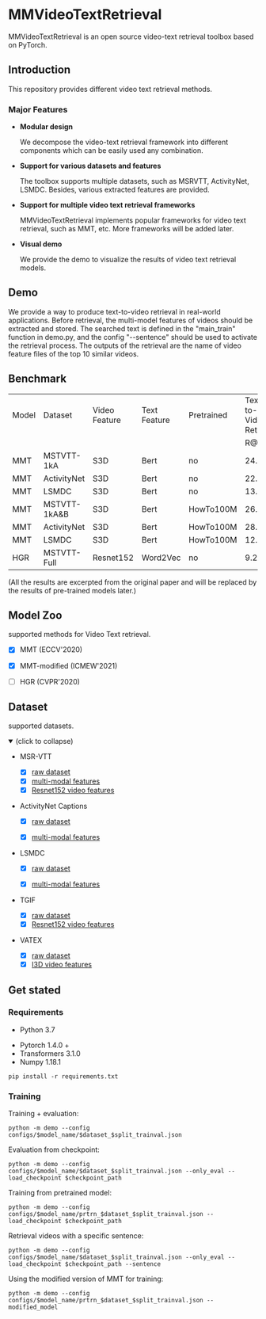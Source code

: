 # MMVideoTextRetrieval
MMVideoTextRetrieval is an open source video-text retrieval toolbox based on PyTorch.



## Introduction 

This repository provides different video text retrieval methods.

### Major Features 

* **Modular design**

  We decompose the video-text retrieval framework into different components which can be easily used any combination.

* **Support for various datasets and features**

  The toolbox supports multiple datasets, such as MSRVTT, ActivityNet, LSMDC. Besides, various extracted features are provided.

* **Support for multiple video text retrieval frameworks**

  MMVideoTextRetrieval  implements popular frameworks for video text retrieval, such as MMT, etc. More frameworks will be added later.

* **Visual demo**

  We provide the demo to visualize the results of video text retrieval models.

  

## Demo
  We provide a way to produce text-to-video retrieval in real-world applications. Before retrieval, the multi-model features of videos should be extracted and stored. The searched text is defined in the "main_train" function in demo.py, and the config "--sentence" should be used to activate the retrieval process. The outputs of the retrieval are the name of video feature files of the top 10 similar videos.


## Benchmark

<table>
   <tr>
      <td>Model</td>
      <td>Dataset</td>
      <td>Video Feature</td>
      <td>Text Feature </td>
      <td>Pretrained</td>
      <td>Text-to-Video Retrieval</td>
      <td></td>
      <td></td>
      <td>Video-to-Text Retrieval</td>
      <td></td>
      <td></td>
   </tr>
   <tr>
      <td></td>
      <td></td>
      <td></td>
      <td></td>
      <td></td>
      <td>R@1</td>
      <td>R@5</td>
      <td>R@10</td>
      <td>R@1</td>
      <td>R@5</td>
      <td>R@10</td>
   </tr>
   <tr>
      <td>MMT</td>
      <td>MSTVTT-1kA</td>
      <td>S3D</td>
      <td>Bert</td>
      <td>no</td>
      <td>24.6</td>
      <td>54</td>
      <td>67.1</td>
      <td>24.4</td>
      <td>56</td>
      <td>67.8</td>
   </tr>
   <tr>
      <td>MMT</td>
      <td>ActivityNet</td>
      <td>S3D</td>
      <td>Bert</td>
      <td>no</td>
      <td>22.7</td>
      <td>54.2</td>
      <td>93.2</td>
      <td>22.9</td>
      <td>54.8</td>
      <td>93.1</td>
   </tr>
   <tr>
      <td>MMT</td>
      <td>LSMDC</td>
      <td>S3D</td>
      <td>Bert</td>
      <td>no</td>
      <td>13.2</td>
      <td>29.2</td>
      <td>38.8</td>
      <td>12.1</td>
      <td>29.3</td>
      <td>37.9</td>
   </tr>
   <tr>
      <td>MMT</td>
      <td>MSTVTT-1kA&B</td>
      <td>S3D</td>
      <td>Bert</td>
      <td>HowTo100M</td>
      <td>26.6</td>
      <td>57.1</td>
      <td>69.6</td>
      <td>27</td>
      <td>57.5</td>
      <td>69.7</td>
   </tr>
   <tr>
      <td>MMT</td>
      <td>ActivityNet</td>
      <td>S3D</td>
      <td>Bert</td>
      <td>HowTo100M</td>
      <td>28.7</td>
      <td>61.4</td>
      <td>94.5</td>
      <td>28.9</td>
      <td>61.1</td>
      <td>94.3</td>
   </tr>
   <tr>
      <td>MMT</td>
      <td>LSMDC</td>
      <td>S3D</td>
      <td>Bert</td>
      <td>HowTo100M</td>
      <td>12.9</td>
      <td>29.9</td>
      <td>40.1</td>
      <td>12.3</td>
      <td>28.6</td>
      <td>38.9</td>
   </tr>
   <tr>
      <td>HGR</td>
      <td>MSTVTT-Full</td>
      <td>Resnet152</td>
      <td>Word2Vec</td>
      <td>no</td>
      <td>9.2</td>
      <td>26.2</td>
      <td>36.5</td>
      <td>15</td>
      <td>36.7</td>
      <td>48.8</td>
   </tr>
</table>

(All the results are excerpted from the original paper and will be replaced by the results of pre-trained models later.)



## Model Zoo

supported methods for Video Text retrieval.

- [x] MMT (ECCV'2020)

- [x] MMT-modified (ICMEW'2021)

- [ ] HGR (CVPR'2020)



## Dataset

supported datasets.

<details open>
<summary>(click to collapse)</summary>

* MSR-VTT

  * [x] [raw dataset](http://ms-multimedia-challenge.com/2017/dataset)
  * [x] [multi-modal features](http://thoth.inrialpes.fr/research/video-features/)
  * [x] [Resnet152 video features](https://github.com/cshizhe/hgr_v2t)

* ActivityNet Captions

  - [x] [raw dataset](https://cs.stanford.edu/people/ranjaykrishna/densevid/)

  - [x] [multi-modal features](http://thoth.inrialpes.fr/research/video-features/)

* LSMDC

  - [x] [raw dataset](https://sites.google.com/site/describingmovies/home)

  - [x] [multi-modal features](http://thoth.inrialpes.fr/research/video-features/)

* TGIF 
  - [x] [raw dataset](http://raingo.github.io/TGIF-Release/)
  - [x] [Resnet152 video features](https://github.com/cshizhe/hgr_v2t)

* VATEX
  - [x] [raw dataset](https://eric-xw.github.io/vatex-website/download.html)
  - [x] [I3D video features](https://github.com/cshizhe/hgr_v2t)

</details>



## Get stated

### Requirements 

* Python 3.7

- Pytorch 1.4.0 + 
- Transformers 3.1.0
- Numpy 1.18.1

```
pip install -r requirements.txt
```



### Training 

Training + evaluation:

```
python -m demo --config configs/$model_name/$dataset_$split_trainval.json
```

Evaluation from checkpoint:

```
python -m demo --config configs/$model_name/$dataset_$split_trainval.json --only_eval --load_checkpoint $checkpoint_path
```

Training from pretrained model:

```
python -m demo --config configs/$model_name/prtrn_$dataset_$split_trainval.json --load_checkpoint $checkpoint_path
```

Retrieval videos with a specific sentence:
```
python -m demo --config configs/$model_name/$dataset_$split_trainval.json --only_eval --load_checkpoint $checkpoint_path --sentence
```

Using the modified version of MMT for training:
```
python -m demo --config configs/$model_name/prtrn_$dataset_$split_trainval.json --modified_model
```
